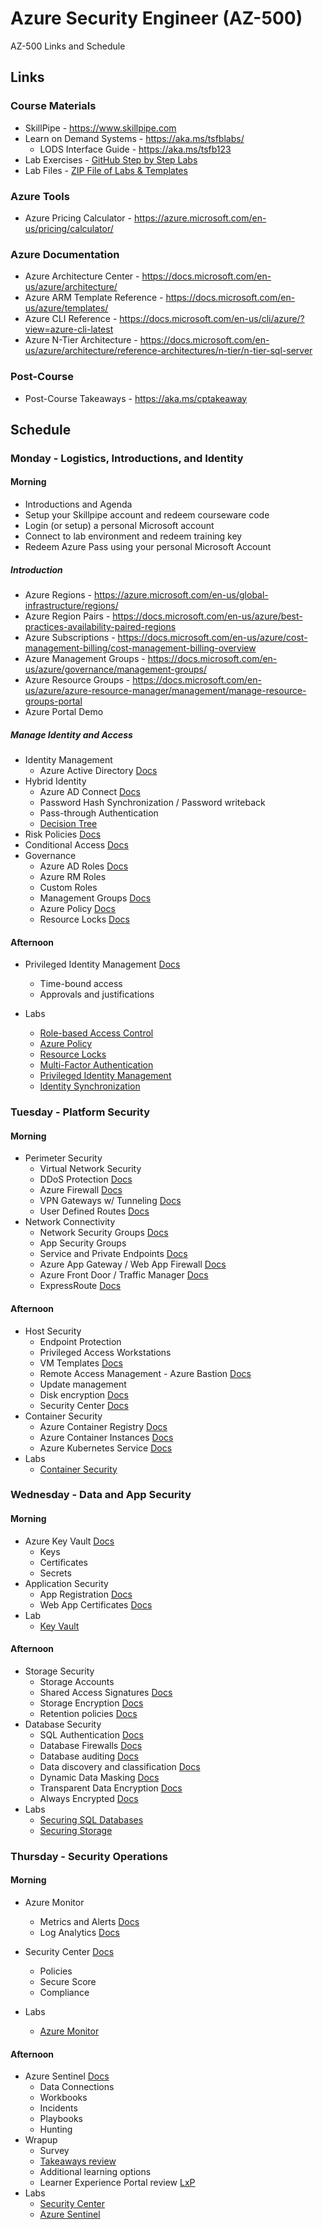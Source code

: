 # Azure Security Engineer (AZ-500)

AZ-500 Links and Schedule

## Links

### Course Materials

- SkillPipe - <https://www.skillpipe.com>
- Learn on Demand Systems - <https://aka.ms/tsfblabs/>
    - LODS Interface Guide - <https://aka.ms/tsfb123>
- Lab Exercises - [GitHub Step by Step Labs](https://github.com/MicrosoftLearning/AZ500-AzureSecurityTechnologies/tree/master/Instructions/Labs)
- Lab Files - [ZIP File of Labs & Templates](https://github.com/MicrosoftLearning/AZ500-AzureSecurityTechnologies/archive/master.zip)

### Azure Tools

- Azure Pricing Calculator - <https://azure.microsoft.com/en-us/pricing/calculator/>

### Azure Documentation

- Azure Architecture Center - <https://docs.microsoft.com/en-us/azure/architecture/>
- Azure ARM Template Reference - <https://docs.microsoft.com/en-us/azure/templates/>
- Azure CLI Reference - <https://docs.microsoft.com/en-us/cli/azure/?view=azure-cli-latest>
- Azure N-Tier Architecture - <https://docs.microsoft.com/en-us/azure/architecture/reference-architectures/n-tier/n-tier-sql-server>

### Post-Course

- Post-Course Takeaways - <https://aka.ms/cptakeaway>

## Schedule

### Monday - Logistics, Introductions, and Identity

#### Morning

- Introductions and Agenda
- Setup your Skillpipe account and redeem courseware code
- Login (or setup) a personal Microsoft account
- Connect to lab environment and redeem training key
- Redeem Azure Pass using your personal Microsoft Account

##### Introduction

- Azure Regions - <https://azure.microsoft.com/en-us/global-infrastructure/regions/>
- Azure Region Pairs - <https://docs.microsoft.com/en-us/azure/best-practices-availability-paired-regions>
- Azure Subscriptions - <https://docs.microsoft.com/en-us/azure/cost-management-billing/cost-management-billing-overview>
- Azure Management Groups - <https://docs.microsoft.com/en-us/azure/governance/management-groups/>
- Azure Resource Groups - <https://docs.microsoft.com/en-us/azure/azure-resource-manager/management/manage-resource-groups-portal>
- Azure Portal Demo

##### Manage Identity and Access

- Identity Management
    - Azure Active Directory [Docs](https://docs.microsoft.com/en-us/azure/active-directory/)
- Hybrid Identity
    - Azure AD Connect [Docs](https://docs.microsoft.com/en-us/azure/active-directory/hybrid/whatis-azure-ad-connect)
    - Password Hash Synchronization / Password writeback
    - Pass-through Authentication
    - [Decision Tree](https://github.com/Azure/fta-identity/blob/master/identity-applications/aad-external-identities-decision-tree.md)
- Risk Policies [Docs](https://docs.microsoft.com/en-us/azure/active-directory/identity-protection/concept-identity-protection-policies#user-risk-policy)
- Conditional Access [Docs](https://docs.microsoft.com/en-us/azure/active-directory/conditional-access/overview)
- Governance
    - Azure AD Roles [Docs](https://docs.microsoft.com/en-us/azure/role-based-access-control/rbac-and-directory-admin-roles)
    - Azure RM Roles
    - Custom Roles
    - Management Groups [Docs](https://docs.microsoft.com/en-us/azure/governance/management-groups/)
    - Azure Policy [Docs](https://docs.microsoft.com/azure/azure-policy)
    - Resource Locks [Docs](https://docs.microsoft.com/en-us/azure/azure-resource-manager/resource-group-lock-resources)

#### Afternoon

- Privileged Identity Management [Docs](https://docs.microsoft.com/en-us/azure/active-directory/privileged-identity-management/pim-configure)
    - Time-bound access
    - Approvals and justifications

- Labs
    - [Role-based Access Control](https://github.com/MicrosoftLearning/AZ500-AzureSecurityTechnologies/blob/master/Instructions/Labs/LAB_01_RBAC.md)
    - [Azure Policy](https://github.com/MicrosoftLearning/AZ500-AzureSecurityTechnologies/blob/master/Instructions/Labs/LAB_02_AzurePolicy.md)
    - [Resource Locks](https://github.com/MicrosoftLearning/AZ500-AzureSecurityTechnologies/blob/master/Instructions/Labs/LAB_03_AzureLocks.md)
    - [Multi-Factor Authentication](https://github.com/MicrosoftLearning/AZ500-AzureSecurityTechnologies/blob/master/Instructions/Labs/LAB_04_MFAConditionalAccessandAADIdentityProtection.md)
    - [Privileged Identity Management](https://github.com/MicrosoftLearning/AZ500-AzureSecurityTechnologies/blob/master/Instructions/Labs/LAB_05_PIM.md)
    - [Identity Synchronization](https://github.com/MicrosoftLearning/AZ500-AzureSecurityTechnologies/blob/master/Instructions/Labs/LAB_06_ImplementDirectorySynchronization.md)
    
### Tuesday - Platform Security

#### Morning

- Perimeter Security
    - Virtual Network Security
    - DDoS Protection [Docs](https://docs.microsoft.com/en-us/azure/virtual-network/ddos-protection-overview)
    - Azure Firewall [Docs](https://docs.microsoft.com/en-us/azure/firewall/overview)
    - VPN Gateways w/ Tunneling [Docs](https://docs.microsoft.com/en-us/azure/vpn-gateway/vpn-gateway-forced-tunneling-rm)
    - User Defined Routes [Docs](https://docs.microsoft.com/en-us/azure/virtual-network/virtual-networks-udr-overview)
- Network Connectivity
    - Network Security Groups [Docs](https://docs.microsoft.com/en-us/azure/virtual-network/security-overview#network-security-groups )
    - App Security Groups
    - Service and Private Endpoints [Docs](https://docs.microsoft.com/en-us/azure/private-link/private-link-overview)
    - Azure App Gateway / Web App Firewall [Docs](https://docs.microsoft.com/en-us/azure/application-gateway)
    - Azure Front Door / Traffic Manager [Docs](https://docs.microsoft.com/en-us/azure/frontdoor/front-door-overview)
    - ExpressRoute [Docs](https://docs.microsoft.com/en-us/azure/expressroute/expressroute-introduction)

#### Afternoon

- Host Security
    - Endpoint Protection
    - Privileged Access Workstations
    - VM Templates [Docs](https://docs.microsoft.com/en-us/azure/azure-resource-manager/templates/overview)
    - Remote Access Management - Azure Bastion [Docs](https://docs.microsoft.com/en-us/azure/bastion/bastion-overview)
    - Update management
    - Disk encryption [Docs](https://docs.microsoft.com/en-us/azure/virtual-machines/windows/disk-encryption-overview)
    - Security Center [Docs](https://docs.microsoft.com/en-us/azure/security-center/security-center-virtual-machine-protection)
- Container Security
    - Azure Container Registry [Docs](https://docs.microsoft.com/en-us/azure/container-registry/container-registry-intro)
    - Azure Container Instances [Docs](https://docs.microsoft.com/en-us/azure/container-instances/container-instances-overview)
    - Azure Kubernetes Service [Docs](https://docs.microsoft.com/en-us/azure/aks/intro-kubernetes)
- Labs
    - [Container Security](https://github.com/MicrosoftLearning/AZ500-AzureSecurityTechnologies/blob/master/Instructions/Labs/LAB_09_ConfiguringandSecuringACRandAKS.MD)

### Wednesday - Data and App Security

#### Morning

- Azure Key Vault [Docs](https://docs.microsoft.com/en-us/azure/key-vault/general/overview)
    - Keys
    - Certificates
    - Secrets
- Application Security
    - App Registration [Docs](https://docs.microsoft.com/en-us/graph/auth/auth-concepts#register-your-app-with-the-microsoft-identity-platform)
    - Web App Certificates [Docs](https://docs.microsoft.com/en-us/azure/app-service/app-service-web-configure-tls-mutual-auth)
- Lab
    - [Key Vault](https://github.com/MicrosoftLearning/AZ500-AzureSecurityTechnologies/blob/master/Instructions/Labs/LAB_10_KeyVaultImplementingSecureDatabysettingupAlwaysEncrypted.md)

#### Afternoon

- Storage Security
    - Storage Accounts
    - Shared Access Signatures [Docs](https://docs.microsoft.com/en-us/rest/api/storageservices/delegate-access-with-shared-access-signature)
    - Storage Encryption [Docs](https://docs.microsoft.com/en-us/azure/storage/common/storage-service-encryption)
    - Retention policies [Docs](https://docs.microsoft.com/en-us/azure/storage/blobs/storage-blob-immutability-policies-manage?tabs=azure-portal)
- Database Security
    - SQL Authentication [Docs]( https://docs.microsoft.com/en-us/azure/sql-database/sql-database-manage-logins)
    - Database Firewalls [Docs](https://docs.microsoft.com/en-us/azure/sql-database/sql-database-firewall-configure)
    - Database auditing [Docs](https://docs.microsoft.com/en-us/azure/sql-database/sql-database-auditing)
    - Data discovery and classification [Docs](https://docs.microsoft.com/en-us/azure/sql-database/sql-database-data-discovery-and-classification)
    - Dynamic Data Masking [Docs](https://docs.microsoft.com/en-us/azure/sql-database/sql-database-dynamic-data-masking-get-started)
    - Transparent Data Encryption [Docs](https://docs.microsoft.com/en-us/azure/sql-database/transparent-data-encryption-azure-sql?tabs=azure-portal)
    - Always Encrypted [Docs](https://docs.microsoft.com/en-us/sql/relational-databases/security/encryption/always-encrypted-database-engine?view=sql-server-ver15)
- Labs
    - [Securing SQL Databases](https://github.com/MicrosoftLearning/AZ500-AzureSecurityTechnologies/blob/master/Instructions/Labs/LAB_11_SecuringAzureSQLDatabase.MD)
    - [Securing Storage](https://github.com/MicrosoftLearning/AZ500-AzureSecurityTechnologies/blob/master/Instructions/Labs/LAB_12_SecuringAzureStorage.MD)

### Thursday - Security Operations

#### Morning

- Azure Monitor
    - Metrics and Alerts [Docs](https://docs.microsoft.com/en-us/azure/azure-monitor/platform/data-platform-metrics)
    - Log Analytics [Docs](https://docs.microsoft.com/en-us/azure/azure-monitor/learn/quick-create-workspace)
- Security Center [Docs](https://docs.microsoft.com/en-us/azure/security-center)
    - Policies
    - Secure Score
    - Compliance

- Labs
    - [Azure Monitor](https://github.com/MicrosoftLearning/AZ500-AzureSecurityTechnologies/blob/master/Instructions/Labs/LAB_13_Azure%20Monitor.md)

#### Afternoon
- Azure Sentinel [Docs](https://docs.microsoft.com/en-us/azure/sentinel/overview)
    - Data Connections
    - Workbooks
    - Incidents
    - Playbooks
    - Hunting
- Wrapup
    - Survey
    - [Takeaways review](https://aka.ms/cptakeaway)
    - Additional learning options
    - Learner Experience Portal review [LxP](https://esi.microsoft.com)
- Labs
    - [Security Center](https://github.com/MicrosoftLearning/AZ500-AzureSecurityTechnologies/blob/master/Instructions/Labs/LAB_14_Security%20Center.md)
    - [Azure Sentinel](https://github.com/MicrosoftLearning/AZ500-AzureSecurityTechnologies/blob/master/Instructions/Labs/LAB_15_Azure%20Sentinel.md)
